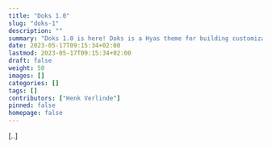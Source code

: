 ```yaml
---
title: "Doks 1.0"
slug: "doks-1"
description: ""
summary: "Doks 1.0 is here! Doks is a Hyas theme for building customizable, production-ready documentation websites."
date: 2023-05-17T09:15:34+02:00
lastmod: 2023-05-17T09:15:34+02:00
draft: false
weight: 50
images: []
categories: []
tags: []
contributors: ["Henk Verlinde"]
pinned: false
homepage: false
---
```


[..]
